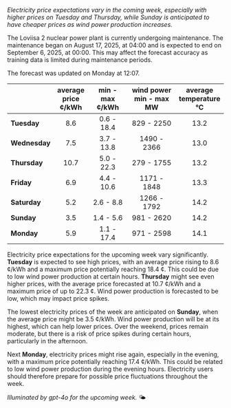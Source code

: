 *Electricity price expectations vary in the coming week, especially with higher prices on Tuesday and Thursday, while Sunday is anticipated to have cheaper prices as wind power production increases.*

The Loviisa 2 nuclear power plant is currently undergoing maintenance. The maintenance began on August 17, 2025, at 04:00 and is expected to end on September 6, 2025, at 00:00. This may affect the forecast accuracy as training data is limited during maintenance periods.

The forecast was updated on Monday at 12:07.

|            | average<br>price<br>¢/kWh | min - max<br>¢/kWh | wind power<br>min - max<br>MW | average<br>temperature<br>°C |
|:-----------|:----------------:|:----------------:|:-------------:|:-------------:|
| **Tuesday**    | 8.6            | 0.6 - 18.4       | 829 - 2250    | 13.2          |
| **Wednesday**| 7.5            | 3.7 - 13.8       | 1490 - 2366   | 13.0          |
| **Thursday**    | 10.7           | 5.0 - 22.3       | 279 - 1755    | 13.2          |
| **Friday**  | 6.9            | 4.4 - 10.6       | 1171 - 1848   | 13.3          |
| **Saturday**   | 5.2            | 2.6 - 8.8        | 1266 - 1792   | 14.2          |
| **Sunday**  | 3.5            | 1.4 - 5.6        | 981 - 2620    | 14.2          |
| **Monday**  | 5.9            | 1.1 - 17.4       | 971 - 2598    | 14.1          |

Electricity price expectations for the upcoming week vary significantly. **Tuesday** is expected to see high prices, with an average price rising to 8.6 ¢/kWh and a maximum price potentially reaching 18.4 ¢. This could be due to low wind power production at certain hours. **Thursday** might see even higher prices, with the average price forecasted at 10.7 ¢/kWh and a maximum price of up to 22.3 ¢. Wind power production is forecasted to be low, which may impact price spikes.

The lowest electricity prices of the week are anticipated on **Sunday**, when the average price might be 3.5 ¢/kWh. Wind power production will be at its highest, which can help lower prices. Over the weekend, prices remain moderate, but there is a risk of price spikes during certain hours, particularly in the afternoon.

Next **Monday**, electricity prices might rise again, especially in the evening, with a maximum price potentially reaching 17.4 ¢/kWh. This could be related to low wind power production during the evening hours. Electricity users should therefore prepare for possible price fluctuations throughout the week.

*Illuminated by gpt-4o for the upcoming week.* 🌤️
